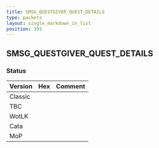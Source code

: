 ```yaml
---
title: SMSG_QUESTGIVER_QUEST_DETAILS
type: packets
layout: single_markdown_in_list
position: 393
---
```


## SMSG_QUESTGIVER_QUEST_DETAILS

### Status

Version    | Hex        | Comment
---------- | ---------- | ---------- 
Classic    |            |
TBC        |            |
WotLK      |            |
Cata       |            |
MoP        |            |